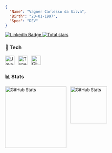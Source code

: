 ```json
{
  "Name": "Vagner Carlesso da Silva",
  "Birth": "20-01-1997",
  "Spec": "DEV"
}
```

<p align="left">
    <a href="https://www.linkedin.com/in/vagner-carlesso" target="_blank">
    <img 
        src="https://img.shields.io/badge/LinkedIn-0A66C2?style=for-the-badge&logo=linkedin&logoColor=white" 
        alt="LinkedIn Badge"
    />
<a href="https://github.com/yzung?tab=repositories&sort=stargazers">
  <img 
    alt="Total stars" 
    title="Total GitHub stars" 
    src="https://custom-icon-badges.demolab.com/github/stars/Yzung?color=55960c&style=for-the-badge&labelColor=488207&logo=star&label=Stars"
  />
</a>

</a>


</a>


    
</p>

### 🤖 Tech


<img 
    align="left" 
    alt="JavaScript" 
    title="JavaScript"
    width="30px" 
    style="padding-right: 10px;" 
    src="https://cdn.jsdelivr.net/gh/devicons/devicon@latest/icons/javascript/javascript-original.svg" 
/>
<img 
    align="left" 
    alt="TypeScript"
    title="TypeScript" 
    width="30px" 
    style="padding-right: 10px;" 
    src="https://cdn.jsdelivr.net/gh/devicons/devicon@latest/icons/typescript/typescript-original.svg" 
/>

<img 
    align="left" 
    alt="Git" 
    title="Git"
    width="30px" 
    style="padding-right: 10px;" 
    src="https://cdn.jsdelivr.net/gh/devicons/devicon@latest/icons/git/git-original.svg" 
/>


<br/>
<br/>

### 📊 Stats

<p>
  <img 
    align="left" 
    alt="GitHub Stats" 
    height="200" 
    style="padding-right: 10px;" 
    src="https://github-readme-stats.vercel.app/api?username=yzung&show_icons=true&theme=tokyonight&include_all_commits=true&locale=en" 
  />

<img 
      align="left" 
      alt="GitHub Stats" 
      height="120"
      src="https://github-readme-stats.vercel.app/api/top-langs/?username=yzung&theme=tokyonight&layout=compact&custom_title=Code&langs_count=9&locale" 
  />

</p>
